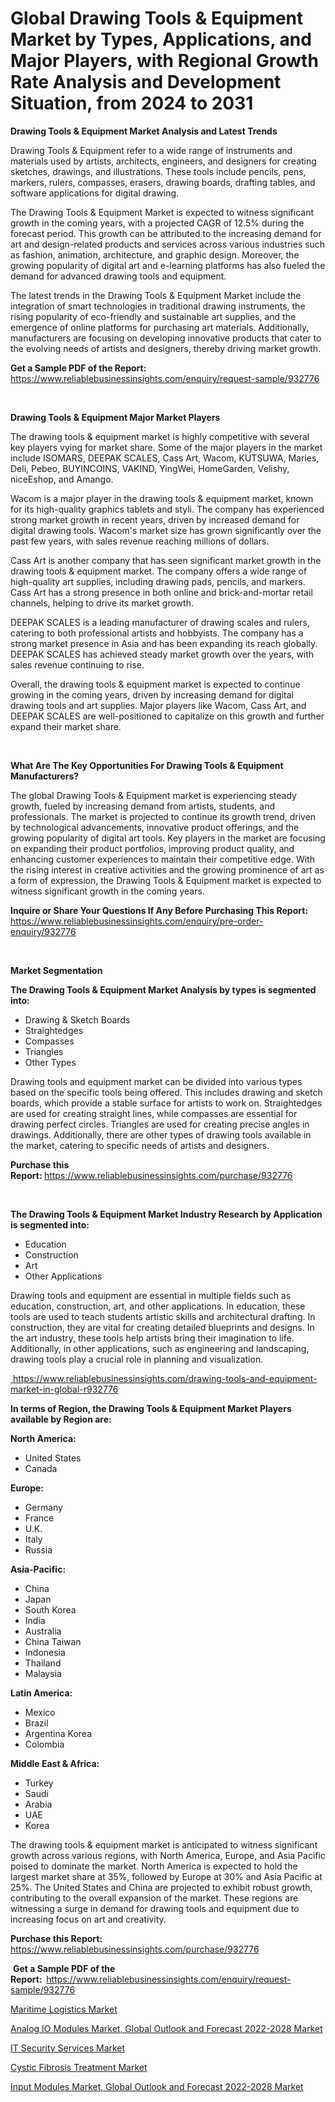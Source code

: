 <p><h1>Global Drawing Tools & Equipment Market by Types, Applications, and Major Players, with Regional Growth Rate Analysis and Development Situation, from 2024 to 2031</h1></p><p><strong>Drawing Tools & Equipment Market Analysis and Latest Trends</strong></p>
<p><p>Drawing Tools & Equipment refer to a wide range of instruments and materials used by artists, architects, engineers, and designers for creating sketches, drawings, and illustrations. These tools include pencils, pens, markers, rulers, compasses, erasers, drawing boards, drafting tables, and software applications for digital drawing.</p><p>The Drawing Tools & Equipment Market is expected to witness significant growth in the coming years, with a projected CAGR of 12.5% during the forecast period. This growth can be attributed to the increasing demand for art and design-related products and services across various industries such as fashion, animation, architecture, and graphic design. Moreover, the growing popularity of digital art and e-learning platforms has also fueled the demand for advanced drawing tools and equipment.</p><p>The latest trends in the Drawing Tools & Equipment Market include the integration of smart technologies in traditional drawing instruments, the rising popularity of eco-friendly and sustainable art supplies, and the emergence of online platforms for purchasing art materials. Additionally, manufacturers are focusing on developing innovative products that cater to the evolving needs of artists and designers, thereby driving market growth.</p></p>
<p><strong>Get a Sample PDF of the Report:&nbsp;</strong> <a href="https://www.reliablebusinessinsights.com/enquiry/request-sample/932776">https://www.reliablebusinessinsights.com/enquiry/request-sample/932776</a></p>
<p>&nbsp;</p>
<p><strong>Drawing Tools & Equipment Major Market Players</strong></p>
<p><p>The drawing tools & equipment market is highly competitive with several key players vying for market share. Some of the major players in the market include ISOMARS, DEEPAK SCALES, Cass Art, Wacom, KUTSUWA, Maries, Deli, Pebeo, BUYINCOINS, VAKIND, YingWei, HomeGarden, Velishy, niceEshop, and Amango.</p><p>Wacom is a major player in the drawing tools & equipment market, known for its high-quality graphics tablets and styli. The company has experienced strong market growth in recent years, driven by increased demand for digital drawing tools. Wacom's market size has grown significantly over the past few years, with sales revenue reaching millions of dollars.</p><p>Cass Art is another company that has seen significant market growth in the drawing tools & equipment market. The company offers a wide range of high-quality art supplies, including drawing pads, pencils, and markers. Cass Art has a strong presence in both online and brick-and-mortar retail channels, helping to drive its market growth.</p><p>DEEPAK SCALES is a leading manufacturer of drawing scales and rulers, catering to both professional artists and hobbyists. The company has a strong market presence in Asia and has been expanding its reach globally. DEEPAK SCALES has achieved steady market growth over the years, with sales revenue continuing to rise.</p><p>Overall, the drawing tools & equipment market is expected to continue growing in the coming years, driven by increasing demand for digital drawing tools and art supplies. Major players like Wacom, Cass Art, and DEEPAK SCALES are well-positioned to capitalize on this growth and further expand their market share.</p></p>
<p>&nbsp;</p>
<p><strong>What Are The Key Opportunities For Drawing Tools & Equipment Manufacturers?</strong></p>
<p><p>The global Drawing Tools & Equipment market is experiencing steady growth, fueled by increasing demand from artists, students, and professionals. The market is projected to continue its growth trend, driven by technological advancements, innovative product offerings, and the growing popularity of digital art tools. Key players in the market are focusing on expanding their product portfolios, improving product quality, and enhancing customer experiences to maintain their competitive edge. With the rising interest in creative activities and the growing prominence of art as a form of expression, the Drawing Tools & Equipment market is expected to witness significant growth in the coming years.</p></p>
<p><strong>Inquire or Share Your Questions If Any Before Purchasing This Report:</strong> <a href="https://www.reliablebusinessinsights.com/enquiry/pre-order-enquiry/932776">https://www.reliablebusinessinsights.com/enquiry/pre-order-enquiry/932776</a></p>
<p>&nbsp;</p>
<p><strong>Market Segmentation</strong></p>
<p><strong>The Drawing Tools & Equipment Market Analysis by types is segmented into:</strong></p>
<p><ul><li>Drawing & Sketch Boards</li><li>Straightedges</li><li>Compasses</li><li>Triangles</li><li>Other Types</li></ul></p>
<p><p>Drawing tools and equipment market can be divided into various types based on the specific tools being offered. This includes drawing and sketch boards, which provide a stable surface for artists to work on. Straightedges are used for creating straight lines, while compasses are essential for drawing perfect circles. Triangles are used for creating precise angles in drawings. Additionally, there are other types of drawing tools available in the market, catering to specific needs of artists and designers.</p></p>
<p><strong>Purchase this Report:&nbsp;</strong><a href="https://www.reliablebusinessinsights.com/purchase/932776">https://www.reliablebusinessinsights.com/purchase/932776</a></p>
<p>&nbsp;</p>
<p><strong>The Drawing Tools & Equipment Market Industry Research by Application is segmented into:</strong></p>
<p><ul><li>Education</li><li>Construction</li><li>Art</li><li>Other Applications</li></ul></p>
<p><p>Drawing tools and equipment are essential in multiple fields such as education, construction, art, and other applications. In education, these tools are used to teach students artistic skills and architectural drafting. In construction, they are vital for creating detailed blueprints and designs. In the art industry, these tools help artists bring their imagination to life. Additionally, in other applications, such as engineering and landscaping, drawing tools play a crucial role in planning and visualization.</p></p>
<p><a href="https://www.reliablebusinessinsights.com/drawing-tools-and-equipment-market-in-global-r932776">&nbsp;https://www.reliablebusinessinsights.com/drawing-tools-and-equipment-market-in-global-r932776</a></p>
<p><strong>In terms of Region, the Drawing Tools & Equipment Market Players available by Region are:</strong></p>
<p>
    <p> <strong> North America: </strong>
        <ul>
            <li>United States</li>
            <li>Canada</li>
        </ul>
        </p> 
    <p> <strong> Europe: </strong>
        <ul>
            <li>Germany</li>
            <li>France</li>
            <li>U.K.</li>
            <li>Italy</li>
            <li>Russia</li>
        </ul>
        </p> 
    <p> <strong> Asia-Pacific: </strong>
        <ul>
            <li>China</li>
            <li>Japan</li>
            <li>South Korea</li>
            <li>India</li>
            <li>Australia</li>
            <li>China Taiwan</li>
            <li>Indonesia</li>
            <li>Thailand</li>
            <li>Malaysia</li>
        </ul>
        </p> 
    <p> <strong> Latin America: </strong>
        <ul>
            <li>Mexico</li>
            <li>Brazil</li>
            <li>Argentina Korea</li>
            <li>Colombia</li>
        </ul>
        </p> 
    <p> <strong> Middle East & Africa: </strong>
        <ul>
            <li>Turkey</li>
            <li>Saudi</li>
            <li>Arabia</li>
            <li>UAE</li>
            <li>Korea</li>
        </ul>
    </p>
    </p>
<p><p>The drawing tools & equipment market is anticipated to witness significant growth across various regions, with North America, Europe, and Asia Pacific poised to dominate the market. North America is expected to hold the largest market share at 35%, followed by Europe at 30% and Asia Pacific at 25%. The United States and China are projected to exhibit robust growth, contributing to the overall expansion of the market. These regions are witnessing a surge in demand for drawing tools and equipment due to increasing focus on art and creativity.</p></p>
<p><strong>Purchase this Report: </strong><a href="https://www.reliablebusinessinsights.com/purchase/932776">https://www.reliablebusinessinsights.com/purchase/932776</a></p>
<p>&nbsp;<strong>Get a Sample PDF of the Report:&nbsp;&nbsp;</strong><a href="https://www.reliablebusinessinsights.com/enquiry/request-sample/932776">https://www.reliablebusinessinsights.com/enquiry/request-sample/932776</a></p>
<p><strong></strong></p>
<p><p><a href="https://medium.com/@alanernser/maritime-logistics-industry-analysis-report-its-market-size-growing-with-a-cagr-of-9-5-c6c7ffd898fc">Maritime Logistics Market</a></p><p><a href="https://issuu.com/reportprime-2/docs/analog-io-modules-market-global-out_d0807ed214360b">Analog IO Modules Market, Global Outlook and Forecast 2022-2028 Market</a></p><p><a href="https://medium.com/@bubursruntul3/global-it-security-services-market-size-and-market-trends-analysis-by-regional-outlook-ae15688f9545">IT Security Services Market</a></p><p><a href="https://medium.com/@alanernser/global-cystic-fibrosis-treatment-market-size-is-expected-to-experience-a-cagr-of-8-1-8a42891c3f88">Cystic Fibrosis Treatment Market</a></p><p><a href="https://issuu.com/reportprime-2/docs/input-modules-market-global-outlook_171dafedd28fd3">Input Modules Market, Global Outlook and Forecast 2022-2028 Market</a></p></p>